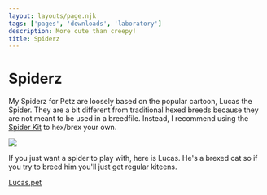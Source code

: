 ```yaml
---
layout: layouts/page.njk
tags: ['pages', 'downloads', 'laboratory']
description: More cute than creepy!
title: Spiderz
---
```

# Spiderz

My Spiderz for Petz are loosely based on the popular cartoon, Lucas the Spider. They are a bit different from traditional hexed breeds because they are not meant to be used in a breedfile. Instead, I recommend using the [Spider Kit](https://github.com/melissamcewen/spiderz/) to hex/brex your own.

![](/public/images/CleanShot%202021-06-11%20at%2014.32.43.gif)

If you just want a spider to play with, here is Lucas. He's a brexed cat so if you try to breed him you'll just get regular kiteens.

[Lucas.pet](/public/downloads/Lucas.pet)




